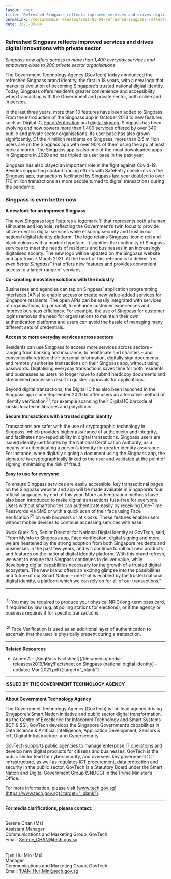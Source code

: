 ```yaml
---
layout: post
title: "Refreshed Singpass reflects improved services and drives digital innovations with private sector" 
permalink: /media/media-releases/2021-03-04-refreshed-singpass-reflects-improved-services-and-drives-digital-innovations-with-private-sector
date: 2021-03-04
---
```

### **Refreshed Singpass reflects improved services and drives digital innovations with private sector**

*Singpass now offers access to more than 1,400 everyday services and empowers close to 200 private sector organisations*

The Government Technology Agency (GovTech) today announced the refreshed Singpass brand identity, the first in 18 years, with a new logo that marks its evolution of becoming Singapore’s trusted national digital identity. Today, Singpass offers residents greater convenience and accessibility when transacting with the Government and private sector, both online and in person.

In the last three years, more than 10 features have been added to Singpass. From the introduction of the Singpass app in October 2018 to new features such as Digital IC, [Face Verification](https://www.tech.gov.sg/media/media-releases/2020-12-16-singpass-2fa) and [digital signing](https://www.tech.gov.sg/media/media-releases/2020-11-04-sign-with-singpass), Singpass has been evolving and now powers more than 1,400 services offered by over 340 public and private sector organisations. Its user base has also grown significantly. Of the 4 million residents on Singpass, more than 2.5 million users are on the Singpass app with over 90% of them using the app at least once a month. The Singpass app is also one of the most downloaded apps in Singapore in 2020 and has tripled its user base in the past year.

Singpass has also played an important role in the fight against Covid-19. Besides supporting contact tracing efforts with SafeEntry check-ins via the Singpass app, transactions facilitated by Singpass last year doubled to over 170 million transactions as more people turned to digital transactions during the pandemic.

### **Singpass is even better now** 

**A new look for an improved Singpass**

The new Singpass logo features a logomark ‘i’ that represents both a human silhouette and keyhole, reflecting the Government’s twin focus to provide citizen-centric digital services while ensuring security and trust in our national digital identity platform. The logo retains Singpass’ iconic red and black colours with a modern typeface. It signifies the continuity of Singpass services to meet the needs of residents and businesses in an increasingly digitalised society. The new logo will be updated on the Singpass website and app from 7 March 2021. At the heart of this rebrand is to deliver *“an even better Singpass”* that offers new features and provides convenient access to a larger range of services.

**Co-creating innovative solutions with the industry**

Businesses and agencies can tap on Singpass’ application programming interfaces (APIs) to enable access or create new value-added services for Singapore residents. The open APIs can be easily integrated with services of organisations, big or small, to enhance customer experiences and improve business efficiency. For example, the use of Singpass for customer logins removes the need for organisations to maintain their own authentication platforms and users can avoid the hassle of managing many different sets of credentials.

**Access to more everyday services across sectors**

Residents can use Singpass to access more services across sectors – ranging from banking and insurance, to healthcare and charities – and conveniently retrieve their personal information, digitally sign documents and remotely authorise transactions on their Singpass app, without using passwords. Digitalising everyday transactions saves time for both residents and businesses as users no longer have to submit hardcopy documents and streamlined processes result in quicker approvals for applications.

Beyond digital transactions, the Digital IC has also been launched in the Singpass app since September 2020 to offer users an alternative method of identity verification<sup>[1]</sup>, for example scanning their Digital IC barcode at kiosks located in libraries and polyclinics.

**Secure transactions with a trusted digital identity**

Transactions are safer with the use of cryptographic technology in Singpass, which provides higher assurance of authenticity and integrity, and facilitates non-repudiability in digital transactions. Singpass users are issued identity certificates by the National Certification Authority, as a means of authenticating a person’s identity for greater identity assurance. For instance, when digitally signing a document using the Singpass app, the signature is cryptographically linked to the user and validated at the point of signing, minimising the risk of fraud.

**Easy to use for everyone**

To ensure Singpass services are easily accessible, key transactional pages on the Singpass website and app will be made available in Singapore’s four official languages by end of this year. More authentication methods have also been introduced to make digital transactions fuss-free for everyone. Users without smartphones can authenticate easily by receiving One-Time Passwords via SMS or with a quick scan of their face using Face Verification<sup>[2]</sup> on web browsers or at kiosks. These features enable users without mobile devices to continue accessing services with ease.

Kwok Quek Sin, Senior Director for National Digital Identity at GovTech, said, “From Myinfo to Singpass app, Face Verification, digital signing and more, we are heartened by the strong adoption from both Singapore residents and businesses in the past few years, and will continue to roll out new products and features on the national digital identity platform. With this brand refresh, we want to ensure that Singpass continues to deliver value, while developing digital capabilities necessary for the growth of a trusted digital ecosystem. The new brand offers an exciting glimpse into the possibilities and future of our Smart Nation – one that is enabled by the trusted national digital identity, a platform which we can rely on for all of our transactions.” 

---

<br><sup>[1]</sup> You may be required to produce your physical NRIC/long-term pass card, if required by law (e.g. at polling stations for elections), or if the agency or business requires it for specific transactions.

<br><sup>[2]</sup> Face Verification is used as an additional layer of authentication to ascertain that the user is physically present during a transaction.

---

**Related Resources**
- Annex A – [SingPass Factsheet](/files/media/media-releases/2019/May/Factsheet on Singpass (national digital identity) - updated Mar 2021.pdf){:target="_blank"}

---

**ISSUED BY THE GOVERNMENT TECHNOLOGY AGENCY**

---

**About Government Technology Agency**

The Government Technology Agency (GovTech) is the lead agency driving Singapore’s Smart Nation initiative and public sector digital transformation. As the Centre of Excellence for Infocomm Technology and Smart Systems (ICT & SS), GovTech develops the Singapore Government’s capabilities in Data Science & Artificial Intelligence, Application Development, Sensors & IoT, Digital Infrastructure, and Cybersecurity. 
 
GovTech supports public agencies to manage enterprise IT operations and develop new digital products for citizens and businesses. GovTech is the public sector lead for cybersecurity, and oversees key government ICT infrastructure, as well as regulates ICT procurement, data protection and security in the public sector. GovTech is a Statutory Board under the Smart Nation and Digital Government Group (SNDGG) in the Prime Minister’s Office. 

For more information, please visit [www.tech.gov.sg](https://www.tech.gov.sg){:target="_blank"}.

---

**For media clarifications, please contact:**

<br>Serene Chan (Ms)
<br>Assistant Manager
<br>Communications and Marketing Group, GovTech
<br>Email: <Serene_CHAN@tech.gov.sg> 

<br>Tjan Hui Min (Ms)
<br>Manager
<br>Communications and Marketing Group, GovTech
<br>Email: <TJAN_Hui_Min@tech.gov.sg>
